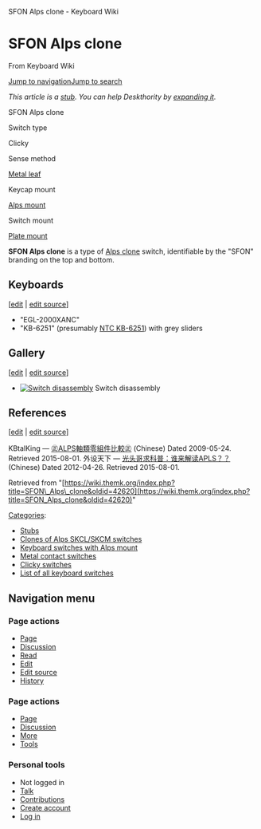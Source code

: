 SFON Alps clone - Keyboard Wiki

SFON Alps clone
===============

From Keyboard Wiki 

[Jump to navigation](https://wiki.themk.org/index.php/SFON_Alps_clone#column-one)[Jump to search](https://wiki.themk.org/index.php/SFON_Alps_clone#searchInput)

*This article is a [stub](https://wiki.themk.org/index.php/Deskthority:stub "Deskthority:stub"). You can help Deskthority by [expanding it](https://wiki.themk.org/index.php?title=SFON_Alps_clone&action=edit).*

SFON Alps clone

Switch type

Clicky

Sense method

[Metal leaf](https://wiki.themk.org/index.php/Contact_mechanism#Metal_leaf "Contact mechanism")

Keycap mount

[Alps mount](https://wiki.themk.org/index.php/Keycap_mount#Alps_mount "Keycap mount")

Switch mount

[Plate mount](https://wiki.themk.org/index.php/Switch_mount#Plate_mount "Switch mount")

**SFON Alps clone** is a type of [Alps clone](https://wiki.themk.org/index.php/Alps_clone "Alps clone") switch, identifiable by the "SFON" branding on the top and bottom.

Keyboards
---------

\[[edit](https://wiki.themk.org/index.php?title=SFON_Alps_clone&veaction=edit&section=1 "Edit section: Keyboards") | [edit source](https://wiki.themk.org/index.php?title=SFON_Alps_clone&action=edit&section=1 "Edit section's source code: Keyboards")\]

*   "EGL-2000XANC"<ref name="KBtalKing" />
*   "KB-6251" (presumably [NTC KB-6251](https://wiki.themk.org/index.php/NTC_KB-6251 "NTC KB-6251")) with grey sliders<ref name="pcwaishe" />

Gallery
-------

\[[edit](https://wiki.themk.org/index.php?title=SFON_Alps_clone&veaction=edit&section=2 "Edit section: Gallery") | [edit source](https://wiki.themk.org/index.php?title=SFON_Alps_clone&action=edit&section=2 "Edit section's source code: Gallery")\]

*   [![Switch disassembly](https://wiki.themk.org/images/thumb/1/1f/Alps.tw_Type_T7_--_SFON.jpg/500px-Alps.tw_Type_T7_--_SFON.jpg)](https://wiki.themk.org/index.php/File:Alps.tw_Type_T7_--_SFON.jpg "Switch disassembly") Switch disassembly 

References
----------

\[[edit](https://wiki.themk.org/index.php?title=SFON_Alps_clone&veaction=edit&section=3 "Edit section: References") | [edit source](https://wiki.themk.org/index.php?title=SFON_Alps_clone&action=edit&section=3 "Edit section's source code: References")\]

<references> <ref name="KBtalKing">KBtalKing — [㊣ALPS軸類零組件比較㊣](http://kbtalking.cool3c.com/article/8366) (Chinese) Dated 2009-05-24. Retrieved 2015-08-01.</ref> <ref name="pcwaishe">外设天下 — [光头哥求科普：谁来解读APLS？？](http://www.pcwaishe.cn/thread-314650-1-1.html) (Chinese) Dated 2012-04-26. Retrieved 2015-08-01.</ref> </references>

Retrieved from "[https://wiki.themk.org/index.php?title=SFON\_Alps\_clone&oldid=42620](https://wiki.themk.org/index.php?title=SFON_Alps_clone&oldid=42620)"

[Categories](https://wiki.themk.org/index.php/Special:Categories "Special:Categories"):

*   [Stubs](https://wiki.themk.org/index.php/Category:Stubs "Category:Stubs")
*   [Clones of Alps SKCL/SKCM switches](https://wiki.themk.org/index.php/Category:Clones_of_Alps_SKCL/SKCM_switches "Category:Clones of Alps SKCL/SKCM switches")
*   [Keyboard switches with Alps mount](https://wiki.themk.org/index.php/Category:Keyboard_switches_with_Alps_mount "Category:Keyboard switches with Alps mount")
*   [Metal contact switches](https://wiki.themk.org/index.php/Category:Metal_contact_switches "Category:Metal contact switches")
*   [Clicky switches](https://wiki.themk.org/index.php/Category:Clicky_switches "Category:Clicky switches")
*   [List of all keyboard switches](https://wiki.themk.org/index.php/Category:List_of_all_keyboard_switches "Category:List of all keyboard switches")

Navigation menu
---------------

### Page actions

*   [Page](https://wiki.themk.org/index.php/SFON_Alps_clone "View the content page [c]")
*   [Discussion](https://wiki.themk.org/index.php?title=Talk:SFON_Alps_clone&action=edit&redlink=1 "Discussion about the content page (page does not exist) [t]")
*   [Read](https://wiki.themk.org/index.php/SFON_Alps_clone)
*   [Edit](https://wiki.themk.org/index.php?title=SFON_Alps_clone&veaction=edit "Edit this page [v]")
*   [Edit source](https://wiki.themk.org/index.php?title=SFON_Alps_clone&action=edit "Edit the source code of this page [e]")
*   [History](https://wiki.themk.org/index.php?title=SFON_Alps_clone&action=history "Past revisions of this page [h]")

### Page actions

*   [Page](https://wiki.themk.org/index.php/SFON_Alps_clone "Page")
*   [Discussion](https://wiki.themk.org/index.php?title=Talk:SFON_Alps_clone&action=edit&redlink=1 " (page does not exist)")
*   [More](https://wiki.themk.org/index.php/SFON_Alps_clone#p-cactions)
*   [Tools](https://wiki.themk.org/index.php/SFON_Alps_clone#p-tb "Tools")

### Personal tools

*   Not logged in
*   [Talk](https://wiki.themk.org/index.php/Special:MyTalk "Discussion about edits from this IP address [n]")
*   [Contributions](https://wiki.themk.org/index.php/Special:MyContributions "A list of edits made from this IP address [y]")
*   [Create account](https://wiki.themk.org/index.php?title=Special:CreateAccount&returnto=SFON+Alps+clone "You are encouraged to create an account and log in; however, it is not mandatory")
*   [Log in](https://wiki.themk.org/index.php?title=Special:UserLogin&returnto=SFON+Alps+clone "You are encouraged to log in; however, it is not mandatory [o]")

[](https://wiki.themk.org/index.php/Main_Page) [](https://wiki.themk.org/index.php/SFON_Alps_clone#sidebar "Jump to navigation")[](https://wiki.themk.org/index.php/SFON_Alps_clone#p-personal "user tools")[](https://wiki.themk.org/index.php/SFON_Alps_clone#globalWrapper "back to top")